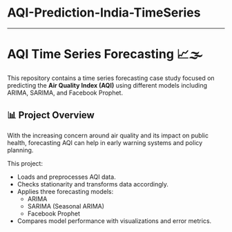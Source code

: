 # AQI-Prediction-India-TimeSeries
--------------------------------------
# AQI Time Series Forecasting 📈🌫️

This repository contains a time series forecasting case study focused on predicting the **Air Quality Index (AQI)** using different models including ARIMA, SARIMA, and Facebook Prophet.

## 📊 Project Overview

With the increasing concern around air quality and its impact on public health, forecasting AQI can help in early warning systems and policy planning.

This project:
- Loads and preprocesses AQI data.
- Checks stationarity and transforms data accordingly.
- Applies three forecasting models:
  - ARIMA
  - SARIMA (Seasonal ARIMA)
  - Facebook Prophet
- Compares model performance with visualizations and error metrics.
